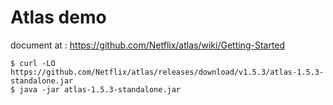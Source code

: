 # Atlas demo

document at : https://github.com/Netflix/atlas/wiki/Getting-Started

```
$ curl -LO https://github.com/Netflix/atlas/releases/download/v1.5.3/atlas-1.5.3-standalone.jar
$ java -jar atlas-1.5.3-standalone.jar
```